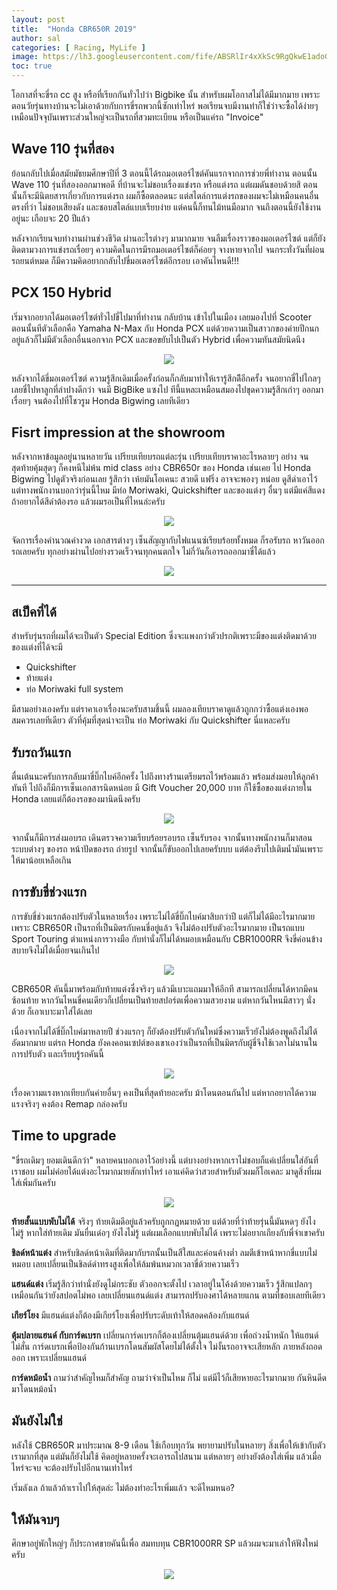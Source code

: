 ```yaml
---
layout: post
title:  "Honda CBR650R 2019"
author: sal
categories: [ Racing, MyLife ]
image: https://lh3.googleusercontent.com/fife/ABSRlIr4xXkSc9RgQkwE1adoGe6-kBeGWRBWXi31EK1Qotmv8YbCQTAM3A3e4U9PffwU1DnBBCDPLQFhADbgTMf6CFu5GGGqAF-uFMZKEpvZki1Kc7PYkABX7TGYjEuq8EkkwquM8qqwZ-4O1pckD_G5bspIgcvDgr-DhUd2szbXtyIBjXMTdP92b6O5qJN1atAFoXHoQWbbEWroCUfFk7Z-OBO6BjgVtyu_uMlZtW6wV3qY-FpPtRb0nkqX5LGO3VnWFGL05hGNmVVXXEmIHNF2u3C99egaGPR9nlqJ1ziVV_ve02Q_YalN7LSe9u6eDA-JWtpiEoVmuVu2dQrW27l9kcYxlKnWjhmZaVqsEVYLPzDAjLvYqTySG9HizSeCCClQYEB_AR8dofCl67DvbKG0-7N4PODejO2iH1mkKUQ6p78lcWJjF4YmBBd1Eal6rfK_j0ATcFgOv37ijoKHG_smqjp-I-ks2f5v9csloP_HbKtWFQ-3_DgV8ZGmrospuTG4H0vwRiQU3_TwQWMFWH0ep7dJ5sO5U-DcmFD9q9BURNe-Z2gFPyUFQXljeqrJ-PRD-Fmp2nE0AHdepNTqeDc8nDE1zShsuopk5Xp2sHQ-cvrXxoh6oXftGT63d_RCNAF2GH4L2DNstAmlWXahstc6x-Rj6OGGfo78x_Y-NF1iBOUJnq9zS44awon3gfApjBPCv2LJFka_DXh9XWBO1_55teHA85M5t31fxsY=w2880-h1596-ft
toc: true
---
```


โอกาสที่จะขี่รถ cc สูง หรือที่เรียกกันทั่วไปว่า Bigbike นั้น สำหรับผมโอกาสไม่ได้มีมากมาย เพราะตอนวัยรุ่นทางบ้านจะไม่เอาด้วยกับการขี่รถพวกนี้ซักเท่าไหร่ พอเรียนจบมีงานทำก็ใช่ว่าจะซื้อได้ง่ายๆ เหมือนปัจจุบันเพราะส่วนใหญ่จะเป็นรถที่สวมทะเบียน หรือเป็นแค่รถ "Invoice"

## Wave 110 รุ่นที่สอง

ย้อนกลับไปเมื่อสมัยมัธยมศึกษาปีที่ 3 ตอนนี้ได้รถมอเตอร์ไซต์คันแรกจากการช่วยพี่ทำงาน ตอนนั้น Wave 110 รุ่นที่สองออกมาพอดี ที่บ้านจะไม่ชอบเรื่องแข่งรถ หรือแต่งรถ แต่ผมดันชอบด้วยสิ ตอนนั้นก็จะมีนิตยสารเกี่ยวกับการแต่งรถ ผมก็ซื้อตลอดนะ แต่สไตล์การแต่งรถของผมจะไม่เหมือนคนอื่นตรงที่ว่า ไม่ชอบเสียงดัง และชอบสไตล์แบบเรียบง่าย แต่คนนี้ก็ทนไม้ทนมือมาก จนถึงตอนนี้ยังใช้งานอยู่นะ เกือบจะ 20 ปีแล้ว

หลังจากเรียนจบทำงานผ่านช่วงชีวิต ผ่านอะไรต่างๆ มามากมาย จนลืมเรื่องราวของมอเตอร์ไซต์ แต่ก็ยังติดตามวงการแข่งรถเรื่อยๆ ความคิดในการมีรถมอเตอร์ไซต์ก็ค่อยๆ จางหายจากไป จนกระทั่งวันที่ผ่อนรถยนต์หมด ก็มีความคิดอยากกลับไปขี่มอเตอร์ไซต์อีกรอบ เอาคันไหนดี!!!

## PCX 150 Hybrid

เริ่มจากอยากได้มอเตอร์ไซต์ทั่วไปขี่ไปมาที่ทำงาน กลับบ้าน เข้าไปในเมือง เลยมองไปที่ Scooter ตอนนั้นทีตัวเลือกคือ Yamaha N-Max กับ Honda PCX แต่ด้วยความเป็นสาวกของค่ายปีกนกอยู่แล้วก็ไม่มีตัวเลือกอื่นนอกจาก PCX และขอขยับไปเป็นตัว Hybrid เพื่อความทันสมัยนิดนึง

<center><img src="https://www.aphonda.co.th/honda2020/uploads/product_gallery_big/photos/shares/Product_List/Automatic/PCX_HYBRID/Product-Gallery-Photo---Size-620x350-pxl.png"></center>

หลังจากได้ขี่มอเตอร์ไซต์ ความรู้สึกเดิมเมื่อครั้งก่อนก็กลับมาทำให้เรารู้สึกดีิอีกครั้ง จนอยากขี่ไปไกลๆ เลยขี่ไปหาลูกที่ลำปางดีกว่า จนมี BigBike แซงไป ทีนี้แหละเหมือนสมองไปขุดความรู้สึกเก่าๆ ออกมาเรื่อยๆ จนต้องไปที่โชวรูม Honda Bigwing เลยทีเดียว

## Fisrt impression at the showroom

หลังจากหาข้อมูลอยู่นานหลายวัน เปรียบเทียบรถแต่ละรุ่น เปรียบเทียบราคาอะไรหลายๆ อย่าง จนสุดท้ายคุ้มสุดๆ ก็คงหนีไม่พ้น mid class อย่าง CBR650r ของ Honda เช่นเคย ไป Honda Bigwing ไปดูตัวจริงก่อนเลย รู้สึกว่า เห้ยมันโอเคนะ สวยดี แฟริ่ง อาจจะพองๆ หน่อย ดูสีดำเอาไว้แต่ทางพนักงานบอกว่ารุ่นนี้ไหม มีท่อ Moriwaki, Quickshifter และของแต่งๆ อื่นๆ แต่มีแค่สีแดงถ้าอยากได้สีดำต้องรอ แล้วผมรอเป็นที่ไหนล่ะครับ

<center><img src="https://www.aphonda.co.th/hondabigbike/uploads/product_list_image_big/photos/shares/Product_list/650Series/CBR650R/02-Product-Color-Image-620-x-350-pxl.png"></center>

จัดการเรื่องคำนวณค่างวด เอกสารต่างๆ เซ็นสัญญากับไฟแนนซ์เรียบร้อยทั้งหมด ก็รอรับรถ หาวันออกรถเลยครับ ทุกอย่างผ่านไปอย่างรวดเร็วจนทุกคนตกใจ ไม่กี่วันก็เอารถออกมาขี่ได้แล้ว

<center><img src="https://lh3.googleusercontent.com/fife/ABSRlIrRtd0MZ8rwHLbsRlIEtp7iCkLfTSk_4fo2qe6o4SiFr0WVJ8dbOfuIZQi31kMqVbrm-zX_FQYCtNe6EC0lqNVEYsKeMOrtAhadqNcJmR4cCr48A9MIlI1I-vKnwnQ0XRrGBgVyh7s6tR_LXQbZQ3ZHuKdaJNDMnY9U3jS_cwdX89-nXCNjuVEI7-fMwuVODgt4dtF4CUP5SdZ35RJgGxX8ilKbIIa9w639TOR4XsiZ1HpZStH5v-NKq6ZBaretNDiAYUnldUgs17bfk31S_FXxFcwBcw-Z3oC9Lh1Z1VkPrGQpvZalQedb7aI4G6wNSUkwBw7SaHVHcdIhD_7dGl8ms0nYhCqp9DHLNN5FhF2qo53lA7ygUB6ls3d_u5PRnPzF7wg3iYEH135Rms6vRi_mfVhH7Wb3a4mJykpAdpc9COTUHql2uFJfh9YZXBD7NB9wutVBnO4eiOcM72qlVgDuGFFXGlEORJlGpI5ulw7nVOSo0-7k742riE-IJhaN_-VBvr8EvjhIXcbJ8ycNlHuihUfs6RPhb1Mk7vQv5fGrWZrdpAmeT1vzWvn9c7cJWruw0k7teu7e9pXagRxZ6sV-y2Ml8lh7qdm5woDUQlhOnOLfIiypF8YE3fRAU9WDuwKMga7I9kz6hIUBQasvcqpxiFLHqksBXG69NeHzW4vPmq_8B99fMow6EBLCGf7AdPOSoXtqo3KM9eNaE2DGLMFk49q0pR06kmc=w2880-h1596-ft"></center>

---

## สเป็คที่ได้

สำหรับรุ่นรถที่ผมได้จะเป็นตัว Special Edition ซึ่งจะแพงกว่าตัวปรกติเพราะมีของแต่งติดมาด้วย ของแต่งที่ได้จะมี

- Quickshifter
- ท้ายแต่ง
- ท่อ Moriwaki full system

มีสามอย่างเองครับ แต่ราคาเอาเรื่องนะครับสามชิ้นนี้ ผมลองเทียบราคาดูแล้วถูกกว่าซื้อแต่งเองพอสมควรเลยทีเดียว ตัวที่คุ้มที่สุดน่าจะเป็น ท่อ Moriwaki กับ Quickshifter นี่แหละครับ

## รับรถวันแรก

ตื่นเต้นนะครับการกลับมาขี่บิ๊กไบค์อีกครั้ง ไปถึงทางร้านเตรียมรถไว้พร้อมแล้ว พร้อมส่งมอบให้ลูกค้าทันที ไปถึงก็มีการเซ็นเอกสารนิดหน่อย มี Gift Voucher  20,000 บาท ก็ใช้ซื้อของแต่งภายใน Honda เลยแต่ก็ต้องรอของมานิดนึงครับ

<center><img src="https://lh3.googleusercontent.com/fife/ABSRlIoq6jmySsVoIi9rqyIlIorR4gf6QeJLD50gFaiEhljOXwzA6Zgimg_8mFgA7RpyLLw8mJbbxBJpYDwdNnjvMBXjVTGteYKH5F9k4cZOcyVf5votaIB2YxfPGqxyfu2bcyqZ3UXDdAnljFXT-U9tX-gTrM1HsG40IDKgDzy895_txNhF8yc4T302XRnlw8WDucoIb5THwrrojeeQE8I3ilPTuipSMRD1beA5sUYyKOY5H20Kg5Pxy-vaxDoC4yJyt-NDINFQQWm2EbgzqXOzpGViM-rp7kt-g6p-wGalo6TmUf1PjNYAONNyNfgEbHpzjYU6k5xTgVFNqyw3FLab1Jr2ADYQct8yLWo4Ye6nSB9HoxKoiSHI9Wo8htZn4AoyexDxeh6gGuPgJIp8JTXPLN9LQm9ntLcGsBwwjPUCU9ol-1QC6Z3uGNBjy4p1pggqhqiP_XpcWPTVR9lzQtcc8OOy5E1LgXJauQG40zvd_deQG2kCjdkkCNw6Cp5l0BZso-7zSBhk0S2Dmm4ymROa0Ft5RWl4NQ5mFmpSWg8Z0DayHGd_7ESl9i4zzQn8a86UVMM50qRgns8MDToKF3hd3EPp7wdJ5g5eHDikZlKQsU1NVDIp-d6ACLYDrRCmlosuNhVtao8CWwHnm6mJnBkR63GjlCsEneahrUJPZQ16ZJI7o46KaINF8af_V23akITiJZ60riaTmwHR1YwFICWRba2Ah1Fg4ZXuep8=w2880-h1596-ft"></center>

จากนั้นก็มีการส่งมอบรถ เดินตรวจความเรียบร้อยรอบรถ เซ็นรับรอง จากนั้นทางพนักงานก็มาสอนระบบต่างๆ ของรถ หน้าปัดของรถ ถ่ายรูป จากนั้นก็ขับออกไปเลยครับบบ แต่ต้องรีบไปเติมน้ำมันเพราะให้มาน้อยเหลือเกิน

## การขับขี่ช่วงแรก

การขับขี่ช่วงแรกต้องปรับตัวในหลายเรื่อง เพราะไม่ได้ขี่บิ๊กไบค์มาสิบกว่าปี แต่ก็ไม่ได้มีอะไรมากมายเพราะ CBR650R เป็นรถที่เป็นมิตรกับคนขี่อยู่แล้ว จึงไม่ต้องปรับตัวอะไรมากมาย เป็นรถแบบ Sport Touring ตำแหน่งการวางมือ กับท่านั่งก็ไม่ได้หมอบเหมือนกับ CBR1000RR จึงขี่ค่อนข้างสบายจึงไม่ได้เมื่อยจนเกินไป

<center><img src="https://lh3.googleusercontent.com/fife/ABSRlIqeLpgaqIM7jZ79ueKEjAuhjPnkte4ecnUiCztDGRBgdJDYyNnWgz2qw8QgnoFrHkqNS0u0P1I5Kl6J2w76jKJ1-o8717fRojja0GR6zQ6NV4IAZ2ut6dmE8zYZ1geGf4oIp0_53x4uw2baSdOdt2SjeG67mIWzzDY89EyYtb8XlSasHIwPV0diUac89z9sa4438jRkGZOIkrFd2f5bxJdm0MVlL-y6EguAcP9T0TX8OR3G0DUTP-i2kXboHliJA6BqU2t84U9-uhWZ9KyZIkdId1WTI9OJeBidLvA6TMq6XaeTwE3_qXFMkAYiaG8zDtx3st9Z5h1OiX3pnmA3hJa5sH3Pu7KeX6UbzLrqzqRtRLYlzn0waeTSQ0fhBFFh4_vn282Ei8UBXH2Tk3vVcYY7iAkmIzaneoyKoIkdnDWUjaEsHFpShGx1DzXQP79x_NFFjJYiSzhKRTZtjO33TBU-etSGmQuAkMaOff8mAyUksdrhThIJ1au_fgU0LaCbukqoac6hSnagCIrseqnQwKc3_5goksB-a87vc637qQHCjsiHDZAKvb0UQEhKzZPKtdG6afJxImv6r4k2gI7bkhJ7wYGWjvLRKtdfCkTDusOeJDgZYQaLDyGt4uUfYoIe2fGAhENqdi0JR61ozpTTLCmKBfcjwWe5aAHro8CVsrkWmptGnMJLErSkTcfGn2UqsuwX1fqzMNIiWdae2BaE-D8ernZkk9yPtVg=w2130-h1596-ft"></center>

CBR650R คันนี้มาพร้อมกับท้ายแต่งซึ่งจริงๆ แล้วมีเบาะแถมมาให้อีกที สามารถเปลี่ยนได้หากมีคนซ้อนท้าย หากวันไหนขี่คนเดียวก็เปลี่ยนเป็นท้ายสปอร์ตเพื่อความสวยงาม แต่หากวันไหนมีสาวๆ นั่งด้วย ก็เอาเบาะมาใส่ได้เลย

เนื่องจากไม่ได้ขี่บิ๊กไบค์มาหลายปี ช่วงแรกๆ ก็ยังต้องปรับตัวกันใหม่ซึ่งความเร็วยังไม่ต้องพูดถึงไม่ได้อัดมากมาย แต่รถ Honda ยังคงคอนเซปต์ของเขาเองว่าเป็นรถที่เป็นมิตรกับผู้ขี่จึงใช้เวลาไม่นานในการปรับตัว และเรียบรู้รถคันนี้

<center><img src="https://lh3.googleusercontent.com/fife/ABSRlIrNSO0ctPU41K92zAQmYGdNHjwELfQf39XnChKIR0O_lThRqza2vjhjr6BubGhLF5ZYSWSueyLzc9Z2UNFMn_19db5mbxNP8uiQKXZ9e8QUWXVZOeqrwZx9OSiPtZPnNFH465YglvkeIwf80hyjyb5Yuq8NuQFSINnTklgC1QihW07YYfJ6WFBW4AzXmNDnkXWDy2hmd15Q2pfiOyDVCqnOXBSlXeD9sjDIUEg6_AUMHhcgfqULaJS9ludZkvuB6v6Fki6o34JWC2yV_BwfGxtg8ULSwg11QV0YnGrxl9CA-9s4vkCoU_F_RPRx1d3C-_XE_mBpd7rS3XhJva5o6HwXXWW_ipNVP55sfkinf8sTvLURyDUiW2s6rJInikSVC7667_XMd1Z_h3qqAHg6MEWHyGrI70d6lM_k2n17zfrLGzn8TRVsnS1oQRXODG_OddQ0kGCi_o2ofH0cfm_I9mX-s7SyqlDQF4ikRNi79VKw4lLipjHp4-oC75c8-8mXv3Nhv_1wdFy6hwHV2Q34GhosyLK43gz1pMOKfVhiYd5Dnl6VdWzsiW-Z212hSXzUYEnUgGwkR7cKmWMDv0uAklQ0iGI_LyZ0EADNWVST3cz7nyG-9rS5TYvHFqUqiSZ7HuSHCbuWotQ8qR5gredPVpETL0u_TeqVkIIRb5WkKIZuDRbPRtZyt7tVfiWZS9154NGzeBshuLVMO0v6huVF5XsVP4I7hR_pfEY=w2880-h1482-ft"/></center>

เรื่องความแรงหากเทียบกันค่ายอื่นๆ คงเป็นที่สุดท้ายอะครับ ม้าโดนตอนกันไป แต่หากอยากได้ความแรงจริงๆ คงต้อง Remap กล่องครับ

## Time to upgrade

"ขี่รถเดิมๆ ยอมเดินดีกว่า" หลายคนบอกเอาไว้อย่างนี้ แต่บางอย่างหากเราไม่ชอบก็แค่เปลี่ยนใส่อันที่เราชอบ ผมไม่ค่อยได้แต่งอะไรมากมายสักเท่าไหร่ เอาแค่คิดว่าสวยสำหรับตัวผมก็โอเคละ มาดูสิ่งที่ผมใส่เพิ่มกันครับ

<center>
<img src="https://lh3.googleusercontent.com/fife/ABSRlIq47K0UMmZkAM-8uwRwkBEUlY80WUKb5jcr0ebG6Nst3vnbXK5ilYdpKLZZ1brcq18HOzFUS3c2zW0ac-dR12d_cPbRTqSta8IHPdAQ0nEzVLcv7tGoJ5xGxhoqX2jIUE-eXcIzIGFNQOboFxz_41ble41-anAQ7FeUmU-eOXPVtOun0sz1GnDWSDD8Dg98djrht-Uerf6ZSOz4RwdTzwnvgeAxJommqoEp7cPKtzyhLEBZq-5NpH1u20aB6l2kti988xmmNxZ7jaf1z6XdXEQkYwUNhk0fEut45e1nJTZ4zgS9gLx9cguY0Qx19uCXnZ_m1otXjStsBGK-0sKary-UY1RrenGNqPsYAaQl-mwyxMVkMU9OkwadAP5Xv0lKLLAhBUzeRwxQHL0xbuZnVZAQ14-uwXYYesXbPkcVTAtwgecn2aIsPLYjsGlU1aKjKzebDnNAqauO0oIWVzxlPIJes3ANsr5nJagfwz22qvmfs-_NZOULa-C34GnjDJHcZcuWGUf6W2gYM0Ylh-PgB-F6UdwFh3dcc3xKkDWown7MFKkSV0Kq7xYqCgJuLdmYA8GD0eObplV191HFZWUPpiOjmCMCHwbnsCFSgpz1JeSfGMq5w4JwmApROkJeQyw1lm7Jp14eXcArmI9gcmqJys0RPhs48yO7-WxpqNvj6wWAvs_BAvi1jNIdfnXvq4mQu7iBjTXzkT2AtXfvdJ2z-7Dzd6Y_xDVFIYg=w2880-h1596-ft" />
</center>

**ท้ายสั้นแบบพับไม่ได้** จริงๆ ท้ายเดิมดีอยู่แล้วครับถูกกฏหมายด้วย แต่ด้วยที่ว่าท้ายรุ่นนี้มันหดๆ ยังไงไม่รู้ หากใส่ท้ายเดิม มันยื่นเด๋อๆ ยังไงไม่รู้ แต่ผมเลือกแบบพับไม่ได้ เพราะไม่อยากเถียงกับพี่จ่าเขาครับ

**ชิลด์หน้าแต่ง** สำหรับชิลด์หน้าเดิมที่ติดมากับรถนั้นเป็นสีใสและค่อนค้างต่ำ ลมตีเข้าหน้าหากขี่แบบไม่หมอบ เลยเปลี่ยนเป็นชิลด์ดำทรงสูงเพื่อให้ล้มพ้นหมวกเวลาขี่ด้วยความเร็ว

**แฮนด์แต่ง** เริ่มรู้สึกว่าท่านั่งยังดูไม่กระชับ ตัวออกจะตั้งไป เวลาอยู่ในโค้งด้วยความเร็ว รู้สึกแปลกๆ เหมือนกันว่ายังสปอตไม่พอ เลยเปลี่ยนแฮนด์แต่ง สามารถปรับองศาได้หลายแกน ตามที่ชอบเลยทีเดียว

**เกียร์โยง** มีแฮนด์แต่งก็ต้องมีเกียร์โยงเพื่อปรับระดับเท้าให้สอดคล้องกับแฮนด์

**ตุ้มปลายแฮนด์ กับการ์ดเบรก** เปลี่ยนการ์ดเบรกก็ต้องเปลี่ยนตุ้มแฮนด์ด้วย เพื่อถ่วงน้ำหนัก ให้แฮนด์ไม่สั่น การ์ดเบรกเพื่อป้องกันก้านเบรกโดนสัมผัสโดยไม่ได้ตั้งใจ ไม่งั้นรถอาจจะเสียหลัก ภายหลังถอดออก เพราะเปลี่ยนแฮนด์

**การ์ดหม้อน้ำ** ถามว่าสำคัญไหมก็สำคัญ ถามว่าจำเป็นไหม ก็ไม่ แต่มีไว้ก็เสียหายอะไรมากมาย กันหินดีดมาโดนหม้อน้ำ


## มันยังไม่ใช่

หลังใช้ CBR650R มาประมาณ 8-9 เดือน ใช้เกือบทุกวัน พยายามปรับในหลายๆ สิ่งเพื่อให้เข้ากับตัวเรามากที่สุด แต่มันก็ยังไม่ใช้ คิดอยู่หลายครั้งจะเอารถไปสนาม แต่หลายๆ อย่างยังต้องใส่เพิ่ม แล้วเมื่อไหร่จะจบ จะต้องปรับไปอีกนานเท่าไหร่

เริ่มลังเล ถ้าแล้วถ้าเราไปให้สุดล่ะ ไม่ต้องทำอะไรเพิ่มแล้ว จะดีไหมหนอ?

## ให้มันจบๆ

ศึกษาอยู่พักใหญ่ๆ ก็ประกาศขายคันนี้เพื่อ สมทบทุน CBR1000RR SP แล้วผมจะมาเล่าให้ฟังใหม่ครับ

<center>
<img src="https://lh3.googleusercontent.com/fife/ABSRlIp5zWjFBDGMVR_KiYwpCdOjh7PczUNQAqUARt9MjCjwQsJyc_i4Yrg79EOzAx1uRRwR0dimoS8swNPVOaE9UZwymmQnum1q39mvjd9bA9qimdDu7JIgVecdNSGtfp5NHq49hCK6aeIguwipQ-bG8T8umJ9QpuSIPgI86OKkG5Enc64iRvN-yQfTz86XnE7wMXGpZ1YfAnZrIgjNHq6Y0UNPvi95hVVuRoOJ8vYO3-up2uT3FkpABB4tQMNQ0l5DaA8MbH1aP3aJTUCIn0DJu04vsKkEU1nFbtHw_b4eS5QoD3swDh5Kypz4MG4NoA2qYagnduRjq4qNVqAkVzaXm6zvlnN0u17-NcJPLcrZee4qvD8f7os4vy4oBCNI4Fl8QFBd0tptYoZaOyodQFTyQEM-vTSh5TV5DvboPAX2MeRtelffq89EglXXf-DFVnv07pk8eXDA4EyZtOk0VG4YT-C_UKZzuJ8ZgNVbzPl9TTlfyKbUzFxG7Tp6ljbRftrW8-YC0dUzJyQGYPvkgs2FoY6DSGQlFUHG_80zo0ZQLQB7C8Cwo9g6fOLTcwEwf1oFY4Iu-Cg8sZzxl5Qtmb78xFbSEGHY7tluMbhU6ma9ZIjlV_gtvgcacBMcDX5znZ-FkfV9xpORc9A-mtdzZO6TmqjUcb6nBZhhehoI10UKyVEiOIgpl2vxoc7oIisNA5K2tmmNtWW3N7aFO-trzblv5on0rdYRAL8DowI=w2880-h1596-ft" />
</center>